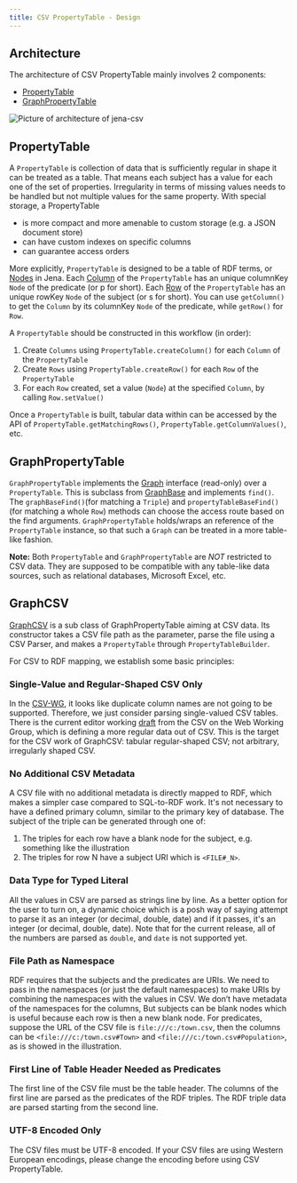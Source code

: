 ```yaml
---
title: CSV PropertyTable - Design
---
```


## Architecture

The architecture of CSV PropertyTable mainly involves 2 components:

-    [PropertyTable](https://github.com/apache/jena/tree/master/jena-csv/src/main/java/org/apache/jena/propertytable/PropertyTable.java)
-    [GraphPropertyTable](https://github.com/apache/jena/tree/master/jena-csv/src/main/java/org/apache/jena/propertytable/impl/GraphPropertyTable.java)

![Picture of architecture of jena-csv](jena-csv-architecture.png "Architecture of jena-csv")

## PropertyTable 

A `PropertyTable` is collection of data that is sufficiently regular in shape it can be treated as a table.
That means each subject has a value for each one of the set of properties.
Irregularity in terms of missing values needs to be handled but not multiple values for the same property.
With special storage, a PropertyTable

-    is more compact and more amenable to custom storage (e.g. a JSON document store)
-    can have custom indexes on specific columns
-    can guarantee access orders

More explicitly, `PropertyTable` is designed to be a table of RDF terms, or 
[Nodes](https://github.com/apache/jena/tree/master/jena-core/src/main/java/org/apache/jena/graph/Node.java) in Jena. 
Each [Column](https://github.com/apache/jena/tree/master/jena-csv/src/main/java/org/apache/jena/propertytable/Column.java) of the `PropertyTable` has an unique columnKey `Node` of the predicate (or p for short).
Each [Row](https://github.com/apache/jena/tree/master/jena-csv/src/main/java/org/apache/jena/propertytable/Row.java) of the `PropertyTable` has an unique rowKey `Node` of the subject (or s for short).
You can use `getColumn()` to get the `Column` by its columnKey `Node` of the predicate, while `getRow()` for `Row`.

A `PropertyTable` should be constructed in this workflow (in order):

1.    Create `Columns` using `PropertyTable.createColumn()` for each `Column` of the `PropertyTable`
2.    Create `Rows` using `PropertyTable.createRow()` for each `Row` of the `PropertyTable`
3.    For each `Row` created, set a value (`Node`) at the specified `Column`, by calling `Row.setValue()`

Once a `PropertyTable` is built, tabular data within can be accessed by the API of `PropertyTable.getMatchingRows()`, `PropertyTable.getColumnValues()`, etc.

## GraphPropertyTable

`GraphPropertyTable` implements the [Graph](https://github.com/apache/jena/tree/master/jena-core/src/main/java/org/apache/jena/graph/Graph.java) interface (read-only) over a `PropertyTable`. 
This is subclass from [GraphBase](https://github.com/apache/jena/tree/master/jena-core/src/main/java/org/apache/jena/graph/impl/GraphBase.java) and implements `find()`. 
The `graphBaseFind()`(for matching a `Triple`) and `propertyTableBaseFind()`(for matching a whole `Row`) methods can choose the access route based on the find arguments.
`GraphPropertyTable` holds/wraps an reference of the `PropertyTable` instance, so that such a `Graph` can be treated in a more table-like fashion.

**Note:** Both `PropertyTable` and `GraphPropertyTable` are *NOT* restricted to CSV data.
They are supposed to be compatible with any table-like data sources, such as relational databases, Microsoft Excel, etc.

## GraphCSV

[GraphCSV](https://github.com/apache/jena/tree/master/jena-csv/src/main/java/org/apache/jena/propertytable/impl/GraphCSV.java) is a sub class of GraphPropertyTable aiming at CSV data.
Its constructor takes a CSV file path as the parameter, parse the file using a CSV Parser, and makes a `PropertyTable` through `PropertyTableBuilder`.

For CSV to RDF mapping, we establish some basic principles:

### Single-Value and Regular-Shaped CSV Only

In the [CSV-WG](https://www.w3.org/2013/csvw/wiki/Main_Page), it looks like duplicate column names are not going to be supported. Therefore, we just consider parsing single-valued CSV tables. 
There is the current editor working [draft](http://w3c.github.io/csvw/syntax/) from the CSV on the Web Working Group, which is defining a more regular data out of CSV.
This is the target for the CSV work of GraphCSV: tabular regular-shaped CSV; not arbitrary, irregularly shaped CSV.

### No Additional CSV Metadata

A CSV file with no additional metadata is directly mapped to RDF, which makes a simpler case compared to SQL-to-RDF work. 
It's not necessary to have a defined primary column, similar to the primary key of database. The subject of the triple can be generated through one of:

1.    The triples for each row have a blank node for the subject, e.g. something like the illustration
2.    The triples for row N have a subject URI which is `<FILE#_N>`.

### Data Type for Typed Literal

All the values in CSV are parsed as strings line by line. As a better option for the user to turn on, a dynamic choice which is a posh way of saying attempt to parse it as an integer (or decimal, double, date) and if it passes, it's an integer (or decimal, double, date).
Note that for the current release, all of the numbers are parsed as `double`, and `date` is not supported yet.

### File Path as Namespace

RDF requires that the subjects and the predicates are URIs. We need to pass in the namespaces (or just the default namespaces) to make URIs by combining the namespaces with the values in CSV.
We don’t have metadata of the namespaces for the columns, But subjects can be blank nodes which is useful because each row is then a new blank node. For predicates, suppose the URL of the CSV file is `file:///c:/town.csv`, then the columns can be `<file:///c:/town.csv#Town>` and `<file:///c:/town.csv#Population>`, as is showed in the illustration.

### First Line of Table Header Needed as Predicates

The first line of the CSV file must be the table header. The columns of the first line are parsed as the predicates of the RDF triples. The RDF triple data are parsed starting from the second line.

### UTF-8 Encoded Only

The CSV files must be UTF-8 encoded. If your CSV files are using Western European encodings, please change the encoding before using CSV PropertyTable.


